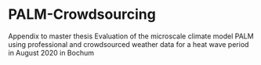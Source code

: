 # PALM-Crowdsourcing
Appendix to master thesis Evaluation of the microscale climate model PALM using professional and crowdsourced weather data for a heat wave period in August 2020 in Bochum
